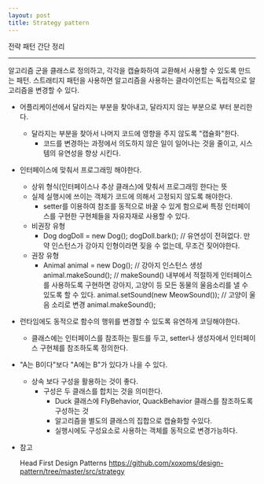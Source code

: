 ```yaml
---
layout: post
title: Strategy pattern
---
```

전략 패턴 간단 정리

-------------

알고리즘 군을 클래스로 정의하고, 각각을 캡슐화하여 교환해서 사용할 수 있도록 만드는 패턴.
스트래티지 패턴을 사용하면 알고리즘을 사용하는 클라이언트는 독립적으로 알고리즘을 변경할 수 있다.

* 어플리케이션에서 달라지는 부분을 찾아내고, 달라지지 않는 부분으로 부터 분리한다.
    * 달라지는 부분을 찾아서 나머지 코드에 영향을 주지 않도록 "캡슐화"한다.
        * 코드를 변경하는 과정에서 의도하지 않은 일이 일어나는 것을 줄이고, 시스템의 유연성을 향상 시킨다.
* 인터페이스에 맞춰서 프로그래밍 해야한다.
    * 상위 형식(인터페이스나 추상 클래스)에 맞춰서 프로그래밍 한다는 뜻
    * 실제 실행시에 쓰이는 객체가 코드에 의해서 고정되지 않도록 해야한다.
        * setter를 이용하여 참조를 동적으로 바꿀 수 있게 함으로써 특정 인터페이스를 구현한 구현체들을 자유자재로 사용할 수 있다.
    * 비권장 유형
        * Dog dogDoll = new Dog();
dogDoll.bark(); // 유연성이 전혀없다. 만약 인스턴스가 강아지 인형이라면 짖을 수 없는데, 무조건 짖어야한다.
    * 권장 유형
        * Animal animal = new Dog(); // 강아지 인스턴스 생성
animal.makeSound(); // makeSound() 내부에서 적절하게 인터페이스를 사용하도록 구현하면 강아지, 고양이 등 모든 동물의 울음소리를 낼 수 있도록 할 수 있다.
animal.setSound(new MeowSound()); // 고양이 울음 소리로 변경
animal.makeSound();
* 런타임에도 동적으로 함수의 행위를 변경할 수 있도록 유연하게 코딩해야한다.
    * 클래스에는 인터페이스를 참조하는 필드를 두고, setter나 생성자에서 인터페이스 구현체를 참조하도록 정의한다.
* "A는 B이다"보다 "A에는 B"가 있다가 나을 수 있다.
    * 상속 보다 구성을 활용하는 것이 좋다.
        * 구성은 두 클래스를 합치는 것을 의미한다.
            * Duck 클래스에 FlyBehavior, QuackBehavior 클래스를 참조하도록 구성하는 것
            * 알고리즘을 별도의 클래스의 집합으로 캡슐화할 수있다.
            * 실행시에도 구성요소로 사용하는 객체를 동적으로 변경가능하다.
            
* 참고

    Head First Design Patterns
    https://github.com/xoxoms/design-pattern/tree/master/src/strategy